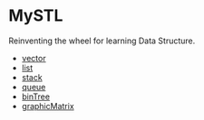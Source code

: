 # MySTL
Reinventing the wheel for learning Data Structure.
- [vector](https://github.com/LEXSSAMA/MySTL/tree/uncompleted/vector)<br>
- [list](https://github.com/LEXSSAMA/MySTL/tree/uncompleted/list)<br>
- [stack](https://github.com/LEXSSAMA/MySTL/tree/main/stack)<br>
- [queue](https://github.com/LEXSSAMA/MySTL/tree/main/queue)
- [binTree](https://github.com/LEXSSAMA/MySTL/tree/main/binTree)
- [graphicMatrix](https://github.com/LEXSSAMA/MySTL/tree/main/graphicMatrix)<br>
